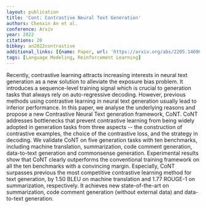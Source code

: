 ```yaml
---
layout: publication
title: 'Cont: Contrastive Neural Text Generation'
authors: Chenxin An et al.
conference: Arxiv
year: 2022
citations: 20
bibkey: an2022contrastive
additional_links: [{name: Paper, url: 'https://arxiv.org/abs/2205.14690'}]
tags: [Language Modeling, Reinforcement Learning]
---
```

Recently, contrastive learning attracts increasing interests in neural text
generation as a new solution to alleviate the exposure bias problem. It
introduces a sequence-level training signal which is crucial to generation
tasks that always rely on auto-regressive decoding. However, previous methods
using contrastive learning in neural text generation usually lead to inferior
performance. In this paper, we analyse the underlying reasons and propose a new
Contrastive Neural Text generation framework, CoNT. CoNT addresses bottlenecks
that prevent contrastive learning from being widely adopted in generation tasks
from three aspects -- the construction of contrastive examples, the choice of
the contrastive loss, and the strategy in decoding. We validate CoNT on five
generation tasks with ten benchmarks, including machine translation,
summarization, code comment generation, data-to-text generation and commonsense
generation. Experimental results show that CoNT clearly outperforms the
conventional training framework on all the ten benchmarks with a convincing
margin. Especially, CoNT surpasses previous the most competitive contrastive
learning method for text generation, by 1.50 BLEU on machine translation and
1.77 ROUGE-1 on summarization, respectively. It achieves new state-of-the-art
on summarization, code comment generation (without external data) and
data-to-text generation.